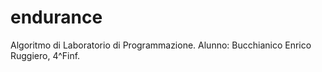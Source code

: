 # endurance
Algoritmo di Laboratorio di Programmazione. Alunno: Bucchianico Enrico Ruggiero, 4^Finf.
